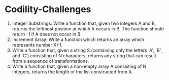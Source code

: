 # Codility-Challenges
1. Integer Substrings: Write a function that, given two integers A and B, returns the leftmost position at which A occurs in B. The function should return -1 if A does not occur in B.
2. Increment Array: Write a function which returns an array which represents number X+1.
3. Write a function that, given a string S (containing only the letters 'A', 'B', and 'C') consisting of N characters, returns any string that can result from a sequence of transformations.
4. Write a function that, given a non-empty array A consisting of N integers, returns the length of the list constructed from A.
